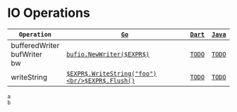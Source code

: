 # IO Operations

|`Operation`|[`Go`](https://go.dev/)|[`Dart`](https://dart.dev/)|[`Java`](https://docs.oracle.com/javase/8/docs/technotes/guides/language/)|
|---|---|---|---|
|bufferedWriter<br/>bufWriter<br/>bw|[`bufio.NewWriter($EXPR$)`](https://pkg.go.dev/bufio#NewWriter)|[`TODO`](TODO)|[`TODO`](TODO)|
|writeString|[`$EXPR$.WriteString("foo")<br/>$EXPR$.Flush()`](TODO)|[`TODO`](TODO)|[`TODO`](TODO)|


`a`<br/>`b`
